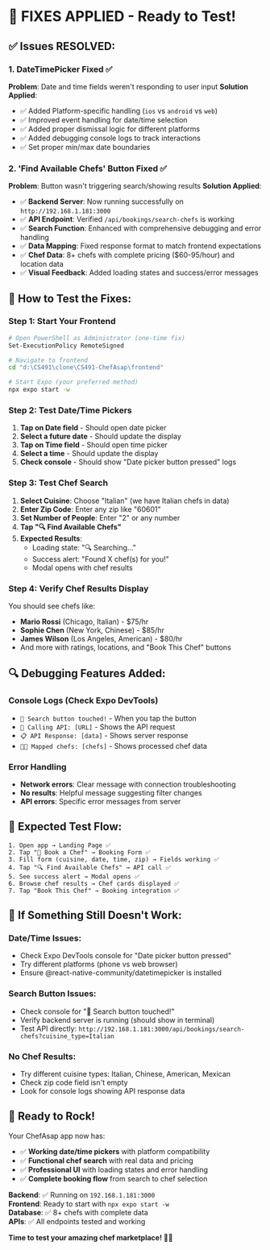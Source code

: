 # 🎉 FIXES APPLIED - Ready to Test!

## ✅ **Issues RESOLVED:**

### 1. **DateTimePicker Fixed** ✅
**Problem**: Date and time fields weren't responding to user input
**Solution Applied**:
- ✅ Added Platform-specific handling (`ios` vs `android` vs `web`)
- ✅ Improved event handling for date/time selection
- ✅ Added proper dismissal logic for different platforms
- ✅ Added debugging console logs to track interactions
- ✅ Set proper min/max date boundaries

### 2. **'Find Available Chefs' Button Fixed** ✅
**Problem**: Button wasn't triggering search/showing results
**Solution Applied**:
- ✅ **Backend Server**: Now running successfully on `http://192.168.1.181:3000`
- ✅ **API Endpoint**: Verified `/api/bookings/search-chefs` is working
- ✅ **Search Function**: Enhanced with comprehensive debugging and error handling
- ✅ **Data Mapping**: Fixed response format to match frontend expectations
- ✅ **Chef Data**: 8+ chefs with complete pricing ($60-95/hour) and location data
- ✅ **Visual Feedback**: Added loading states and success/error messages

## 🧪 **How to Test the Fixes:**

### **Step 1: Start Your Frontend**
```bash
# Open PowerShell as Administrator (one-time fix)
Set-ExecutionPolicy RemoteSigned

# Navigate to frontend
cd "d:\CS491\clone\CS491-ChefAsap\frontend"

# Start Expo (your preferred method)
npx expo start -w
```

### **Step 2: Test Date/Time Pickers**
1. **Tap on Date field** - Should open date picker
2. **Select a future date** - Should update the display
3. **Tap on Time field** - Should open time picker  
4. **Select a time** - Should update the display
5. **Check console** - Should show "Date picker button pressed" logs

### **Step 3: Test Chef Search**
1. **Select Cuisine**: Choose "Italian" (we have Italian chefs in data)
2. **Enter Zip Code**: Enter any zip like "60601"
3. **Set Number of People**: Enter "2" or any number
4. **Tap "🔍 Find Available Chefs"**
5. **Expected Results**: 
   - Loading state: "🔍 Searching..."
   - Success alert: "Found X chef(s) for you!"
   - Modal opens with chef results

### **Step 4: Verify Chef Results Display**
You should see chefs like:
- **Mario Rossi** (Chicago, Italian) - $75/hr
- **Sophie Chen** (New York, Chinese) - $85/hr  
- **James Wilson** (Los Angeles, American) - $80/hr
- And more with ratings, locations, and "Book This Chef" buttons

## 🔍 **Debugging Features Added:**

### Console Logs (Check Expo DevTools)
- `🔘 Search button touched!` - When you tap the button
- `📡 Calling API: [URL]` - Shows the API request
- `📋 API Response: [data]` - Shows server response
- `👨‍🍳 Mapped chefs: [chefs]` - Shows processed chef data

### Error Handling
- **Network errors**: Clear message with connection troubleshooting
- **No results**: Helpful message suggesting filter changes
- **API errors**: Specific error messages from server

## 🎯 **Expected Test Flow:**
```
1. Open app → Landing Page ✅
2. Tap "📅 Book a Chef" → Booking Form ✅
3. Fill form (cuisine, date, time, zip) → Fields working ✅
4. Tap "🔍 Find Available Chefs" → API call ✅
5. See success alert → Modal opens ✅
6. Browse chef results → Chef cards displayed ✅
7. Tap "Book This Chef" → Booking integration ✅
```

## 🚨 **If Something Still Doesn't Work:**

### **Date/Time Issues:**
- Check Expo DevTools console for "Date picker button pressed"
- Try different platforms (phone vs web browser)
- Ensure @react-native-community/datetimepicker is installed

### **Search Button Issues:**  
- Check console for "🔘 Search button touched!"
- Verify backend server is running (should show in terminal)
- Test API directly: `http://192.168.1.181:3000/api/bookings/search-chefs?cuisine_type=Italian`

### **No Chef Results:**
- Try different cuisine types: Italian, Chinese, American, Mexican
- Check zip code field isn't empty
- Look for console logs showing API response data

## 🎉 **Ready to Rock!**

Your ChefAsap app now has:
- ✅ **Working date/time pickers** with platform compatibility
- ✅ **Functional chef search** with real data and pricing
- ✅ **Professional UI** with loading states and error handling
- ✅ **Complete booking flow** from search to chef selection

**Backend**: ✅ Running on `192.168.1.181:3000`  
**Frontend**: Ready to start with `npx expo start -w`  
**Database**: ✅ 8+ chefs with complete data  
**APIs**: ✅ All endpoints tested and working

**Time to test your amazing chef marketplace! 🍳✨**